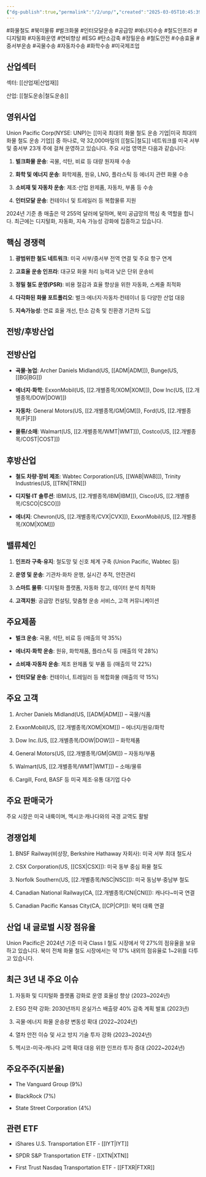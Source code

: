 ```yaml
---
{"dg-publish":true,"permalink":"/2/unp/","created":"2025-03-05T10:45:39.217+09:00","updated":"2025-07-29T21:37:05.330+09:00"}
---
```


#화물철도 #북미물류 #벌크화물 #인터모달운송 #공급망 #에너지수송 #철도인프라 #디지털화 #자동화운영 #연비향상 #ESG #탄소감축 #정밀운송 #철도안전 #수송효율 #중서부운송 #곡물수송 #자동차수송 #화학수송 #미국제조업

## 산업섹터

섹터: [[산업재\|산업재]]

산업: [[철도운송\|철도운송]]

## 영위사업

Union Pacific Corp(NYSE: UNP)는 [[미국 최대의 화물 철도 운송 기업\|미국 최대의 화물 철도 운송 기업]] 중 하나로, 약 32,000마일의 [[철도\|철도]] 네트워크를 미국 서부 및 중서부 23개 주에 걸쳐 운영하고 있습니다. 주요 사업 영역은 다음과 같습니다:

1. **벌크화물 운송**: 곡물, 석탄, 비료 등 대량 원자재 수송
    
2. **화학 및 에너지 운송**: 화학제품, 원유, LNG, 플라스틱 등 에너지 관련 화물 수송
    
3. **소비재 및 자동차 운송**: 제조·산업 완제품, 자동차, 부품 등 수송
    
4. **인터모달 운송**: 컨테이너 및 트레일러 등 복합물류 지원
    

2024년 기준 총 매출은 약 255억 달러에 달하며, 북미 공급망의 핵심 축 역할을 합니다. 최근에는 디지털화, 자동화, 지속 가능성 강화에 집중하고 있습니다.

## 핵심 경쟁력

1. **광범위한 철도 네트워크**: 미국 서부/중서부 전역 연결 및 주요 항구 연계
    
2. **고효율 운송 인프라**: 대규모 화물 처리 능력과 낮은 단위 운송비
    
3. **정밀 철도 운영(PSR)**: 비용 절감과 효율 향상을 위한 자동화, 스케줄 최적화
    
4. **다각화된 화물 포트폴리오**: 벌크·에너지·자동차·컨테이너 등 다양한 산업 대응
    
5. **지속가능성**: 연료 효율 개선, 탄소 감축 및 친환경 기관차 도입
    

## 전방/후방산업

## 전방산업

- **곡물·농업**: Archer Daniels Midland(US, [[ADM\|ADM]]), Bunge(US, [[BG\|BG]])
    
- **에너지·화학**: ExxonMobil(US, [[2.개별종목/XOM\|XOM]]), Dow Inc(US, [[2.개별종목/DOW\|DOW]])
    
- **자동차**: General Motors(US, [[2.개별종목/GM\|GM]]), Ford(US, [[2.개별종목/F\|F]])
    
- **물류/소매**: Walmart(US, [[2.개별종목/WMT\|WMT]]), Costco(US, [[2.개별종목/COST\|COST]])
    

## 후방산업

- **철도 차량·장비 제조**: Wabtec Corporation(US, [[WAB\|WAB]]), Trinity Industries(US, [[TRN\|TRN]])
    
- **디지털·IT 솔루션**: IBM(US, [[2.개별종목/IBM\|IBM]]), Cisco(US, [[2.개별종목/CSCO\|CSCO]])
    
- **에너지**: Chevron(US, [[2.개별종목/CVX\|CVX]]), ExxonMobil(US, [[2.개별종목/XOM\|XOM]])
    

## 밸류체인

1. **인프라 구축·유지**: 철도망 및 신호 체계 구축 (Union Pacific, Wabtec 등)
    
2. **운영 및 운송**: 기관차·화차 운행, 실시간 추적, 안전관리
    
3. **스마트 물류**: 디지털화 플랫폼, 자동화 창고, 데이터 분석 최적화
    
4. **고객지원**: 공급망 컨설팅, 맞춤형 운송 서비스, 고객 커뮤니케이션
    

## 주요제품

- **벌크 운송**: 곡물, 석탄, 비료 등 (매출의 약 35%)
    
- **에너지·화학 운송**: 원유, 화학제품, 플라스틱 등 (매출의 약 28%)
    
- **소비재·자동차 운송**: 제조 완제품 및 부품 등 (매출의 약 22%)
    
- **인터모달 운송**: 컨테이너, 트레일러 등 복합화물 (매출의 약 15%)
    

## 주요 고객

1. Archer Daniels Midland(US, [[ADM\|ADM]]) – 곡물/식품
    
2. ExxonMobil(US, [[2.개별종목/XOM\|XOM]]) – 에너지/원유/화학
    
3. Dow Inc.(US, [[2.개별종목/DOW\|DOW]]) – 화학제품
    
4. General Motors(US, [[2.개별종목/GM\|GM]]) – 자동차/부품
    
5. Walmart(US, [[2.개별종목/WMT\|WMT]]) – 소매/물류
    
6. Cargill, Ford, BASF 등 미국 제조·유통 대기업 다수
    

## 주요 판매국가

주요 시장은 미국 내륙이며, 멕시코·캐나다와의 국경 교역도 활발

## 경쟁업체

1. BNSF Railway(비상장, Berkshire Hathaway 자회사): 미국 서부 최대 철도사
    
2. CSX Corporation(US, [[CSX\|CSX]]): 미국 동부 중심 화물 철도
    
3. Norfolk Southern(US, [[2.개별종목/NSC\|NSC]]): 미국 동남부·중남부 철도
    
4. Canadian National Railway(CA, [[2.개별종목/CNI\|CNI]]): 캐나다~미국 연결
    
5. Canadian Pacific Kansas City(CA, [[CP\|CP]]): 북미 대륙 연결
    

## 산업 내 글로벌 시장 점유율

Union Pacific은 2024년 기준 미국 Class I 철도 시장에서 약 27%의 점유율을 보유하고 있습니다. 북미 전체 화물 철도 시장에서는 약 17% 내외의 점유율로 1~2위를 다투고 있습니다.

## 최근 3년 내 주요 이슈

1. 자동화 및 디지털화 플랫폼 강화로 운영 효율성 향상 (2023~2024년)
    
2. ESG 전략 강화: 2030년까지 온실가스 배출량 40% 감축 계획 발표 (2023년)
    
3. 곡물·에너지 화물 운송량 변동성 확대 (2022~2024년)
    
4. 열차 안전 이슈 및 사고 방지 기술 투자 강화 (2023~2024년)
    
5. 멕시코-미국-캐나다 교역 확대 대응 위한 인프라 투자 증대 (2022~2024년)
    

## 주요주주(지분율)

- The Vanguard Group (9%)
    
- BlackRock (7%)
    
- State Street Corporation (4%)
    

## 관련 ETF

- iShares U.S. Transportation ETF - [[IYT\|IYT]]
    
- SPDR S&P Transportation ETF - [[XTN\|XTN]]
    
- First Trust Nasdaq Transportation ETF - [[FTXR\|FTXR]]